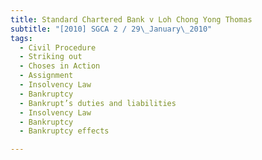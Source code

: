 ```yaml
---
title: Standard Chartered Bank v Loh Chong Yong Thomas
subtitle: "[2010] SGCA 2 / 29\_January\_2010"
tags:
  - Civil Procedure
  - Striking out
  - Choses in Action
  - Assignment
  - Insolvency Law
  - Bankruptcy
  - Bankrupt’s duties and liabilities
  - Insolvency Law
  - Bankruptcy
  - Bankruptcy effects

---
```


